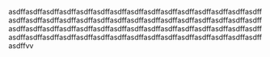 <p>asdffasdffasdffasdffasdffasdffasdffasdffasdffasdffasdffasdffasdffasdffasdffasdffasdffasdffasdffasdffasdffasdffasdffasdffasdffasdffasdffasdffasdffasdffasdffasdffasdffasdffasdffasdffasdffasdffasdffasdffasdffasdffasdffasdffasdffasdffasdffasdffasdffasdffasdffasdffasdffasdffasdffasdffasdffasdffasdffasdffasdffvv</p>